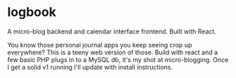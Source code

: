 # logbook
A micro-blog backend and calendar interface frontend. Built with React.

You know those personal journal apps you keep seeing crop up everywhere? This is a teeny web version of those.  Build with react and a few basic PHP plugs in to a MySQL db, it's my shot at micro-blogging.  Once I get a solid v1 running I'll update with install instructions.  
